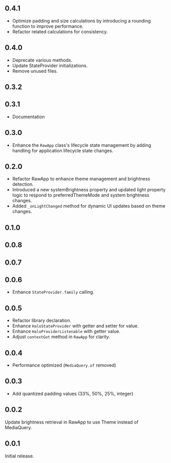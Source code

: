 ## 0.4.1

- Optimize padding and size calculations by introducing a rounding function to improve performance.
- Refactor related calculations for consistency.

## 0.4.0

- Deprecate various methods.
- Update StateProvider initializations.
- Remove unused files.

## 0.3.2

## 0.3.1

- Documentation

## 0.3.0

- Enhance the `RawApp` class's lifecycle state management by adding handling for application lifecycle state changes.

## 0.2.0

- Refactor RawApp to enhance theme management and brightness detection.
- Introduced a new systemBrightness property and updated light property logic to respond to preferredThemeMode and system brightness changes.
- Added `_onLightChanged` method for dynamic UI updates based on theme changes.

## 0.1.0

## 0.0.8

## 0.0.7

## 0.0.6

- Enhance `StateProvider.family` calling.

## 0.0.5

- Refactor library declaration.
- Enhance `HaloStateProvider` with getter and setter for value.
- Enhance `HaloProviderListenable` with getter value.
- Adjust `contextGot` method in `RawApp` for clarity.

## 0.0.4

- Performance optimized (`MediaQuery.of` removed)

## 0.0.3

- Add quantized padding values (33%, 50%, 25%, integer)

## 0.0.2

Update brightness retrieval in RawApp to use Theme instead of MediaQuery.

## 0.0.1

Initial release.
